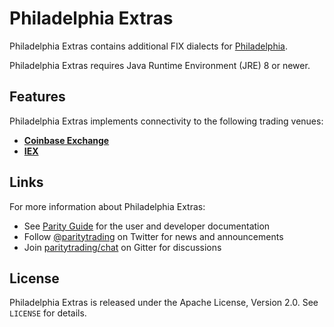 Philadelphia Extras
===================

Philadelphia Extras contains additional FIX dialects for [Philadelphia][].

  [Philadelphia]: https://github.com/paritytrading/philadelphia

Philadelphia Extras requires Java Runtime Environment (JRE) 8 or newer.


Features
--------

Philadelphia Extras implements connectivity to the following trading venues:

- [**Coinbase Exchange**](philadelphia-coinbase)
- [**IEX**](philadelphia-iex)


Links
-----

For more information about Philadelphia Extras:

- See [Parity Guide](https://github.com/paritytrading/documentation) for the
  user and developer documentation
- Follow [@paritytrading](https://twitter.com/paritytrading) on Twitter for
  news and announcements
- Join [paritytrading/chat](https://gitter.im/paritytrading/chat) on Gitter
  for discussions


License
-------

Philadelphia Extras is released under the Apache License, Version 2.0. See
`LICENSE` for details.
